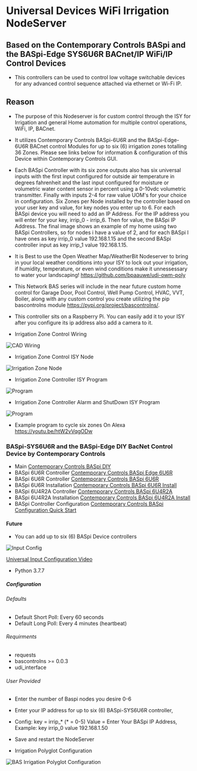 # Universal Devices WiFi Irrigation NodeServer

## Based on the Contemporary Controls BASpi and the BASpi-Edge SYS6U6R BACnet/IP WiFi/IP Control Devices

* This controllers can be used to control low voltage switchable devices for any advanced control sequence attached via ethernet or Wi-Fi IP.

## Reason

* The purpose of this Nodeserver is for custom control through the ISY for Irrigation and general Home automation for multiple control operations, WiFi, IP, BACnet.

* It utilizes Contemporary Controls BASpi-6U6R and the BASpi-Edge-6U6R BACnet control Modules for up to six (6) irrigation zones totalling 36 Zones.
Please see links below for information & configuration of this Device within Contemporary Controls GUI.

* Each BASpi Controller with its six zone outputs also has six universal inputs with the first input configured for outside air temperature in degrees fahrenheit and the last input configured for moisture or volumetric water content sensor in percent using a 0-10vdc volumetric transmitter. Finally with inputs 2-4 for raw value UOM's for your choice in configuration. Six Zones per Node installed by the controller based on your user key and value, for key nodes you enter up to 6. For each BASpi device you will need to add an IP Address. For the IP address you will enter for your key, irrip_0 - irrip_6. Then for value, the BASpi IP Address. The final image shows an example of my home using two BASpi Controllers, so for nodes i have a value of 2, and for each BASpi I have ones as key irrip_0 value 192.168.1.15 and the second BASpi controller input as key irrip_1 value 192.168.1.15.
  
* It is Best to use the Open Weather Map/WeatherBit Nodeserver to bring in your local weather conditions into your ISY to lock out your irrigation, if humidity, temperature, or even wind conditions make it unnessessary to water your landscaping! <https://github.com/bpaauwe/udi-owm-poly>

* This Network BAS series will include in the near future custom home control for Garage Door, Pool Control, Well Pump Control, HVAC, VVT, Boiler, along with any custom control you create utilizing the pip bascontrolns module <https://pypi.org/project/bascontrolns/>.

* This controller sits on a Raspberry Pi. You can easily add it to your ISY after you configure its ip address also add a camera to it.

* Irrigation Zone Control Wiring

![CAD Wiring](https://github.com/sjpbailey/udi-poly-basirrigation-python-master-v3/blob/master/Images/CAD-Irrigation.png)

* Irrigation Zone Control ISY Node

![Irrigation Zone Node](https://github.com/sjpbailey/udi-poly-basirrigation-python-master-v3/blob/master/Images/Zone-Node.png)

* Irrigation Zone Controller ISY Program

![Program](https://github.com/sjpbailey/udi-poly-basirrigation-python-master-v3/blob/e33dd3632d2f658d62e62103a1030731a97d6328/Images/program1.png)

* Irrigation Zone Controller Alarm and ShutDown ISY Program

![Program](https://github.com/sjpbailey/udi-poly-basirrigation-python-master-v3/blob/e33dd3632d2f658d62e62103a1030731a97d6328/Images/Alarm%20and%20shutdown1.png)

* Example program to cycle six zones On Alexa <https://youtu.be/htW2vVqgODw>

### BASpi-SYS6U6R and the BASpi-Edge DIY BacNet Control Device by Contemporary Controls

* Main
[Contemporary Controls BASpi DIY](https://www.ccontrols.com/basautomation/baspi.htm)
* BASpi 6U6R Controller
[Contemporary Controls BASpi Edge 6U6R](https://www.ccontrols.com/basautomation/baspiedge.php)
* BASpi 6U6R Controller
[Contemporary Controls BASpi 6U6R](https://www.ccontrols.com/pdf/ds/BASPI-datasheet.pdf)
* BASpi 6U6R Installation
[Contemporary Controls BASpi 6U6R Install](https://www.ccontrols.com/pdf/BASpi-hardware-install-guide.pdf)
* BASpi 6U4R2A Controller
[Contemporary Controls BASpi 6U4R2A](https://www.ccontrols.com/pdf/ds/BASPI-AO2-datasheet.pdf)
* BASpi 6U4R2A Installation
[Contemporary Controls BASpi 6U4R2A Install](https://www.ccontrols.com/pdf/TD180600.pdf)
* BASpi Controller Configuration
[Contemporary Controls BASpi Configuration Quick Start](https://www.ccontrols.com/pdf/is/BASPI-QSGuide.pdf)

#### Future

* You can add up to six (6) BASpi Device controllers
  
![Input Config](https://github.com/sjpbailey/udi-poly-basirrigation-python-master-v3/blob/e33dd3632d2f658d62e62103a1030731a97d6328/Images/shot_3.png)

[Universal Input Configuration Video](https://www.youtube.com/watch?v=hTd1mR7npP4)

* Python 3.7.7

##### Configuration

###### Defaults

* Default Short Poll:  Every 60 seconds
* Default Long Poll: Every 4 minutes (heartbeat)

###### Requirments

* requests
* bascontrolns >= 0.0.3
* udi_interface

###### User Provided

* Enter the number of Baspi nodes you desire 0-6
* Enter your IP address for up to six (6) BASpi-SYS6U6R controller,
* Config: key = irrip_* (* = 0-5) Value = Enter Your BASpi IP Address, Example: key irrip_0  value 192.168.1.50
* Save and restart the NodeServer

* Irrigation Polyglot Configuration

![BAS Irrigation Polyglot Configuration](https://github.com/sjpbailey/udi-poly-basirrigation-python-master-v3/blob/master/Images/configuration.png)

